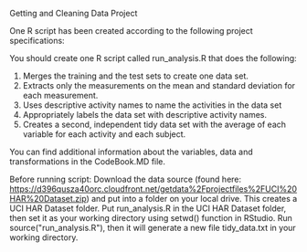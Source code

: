 Getting and Cleaning Data Project

One R script has been created according to the following project specifications:

You should create one R script called run_analysis.R that does the following: 
1. Merges the training and the test sets to create one data set. 
2. Extracts only the measurements on the mean and standard deviation for each measurement. 
3. Uses descriptive activity names to name the activities in the data set 
4. Appropriately labels the data set with descriptive activity names. 
5. Creates a second, independent tidy data set with the average of each variable for each activity and each subject.

You can find additional information about the variables, data and transformations in the CodeBook.MD file.

Before running script:
Download the data source (found here: https://d396qusza40orc.cloudfront.net/getdata%2Fprojectfiles%2FUCI%20HAR%20Dataset.zip) and put into a folder on your local drive. This creates a UCI HAR Dataset folder.
Put run_analysis.R in the UCI HAR Dataset folder, then set it as your working directory using setwd() function in RStudio.
Run source("run_analysis.R"), then it will generate a new file tidy_data.txt in your working directory.
